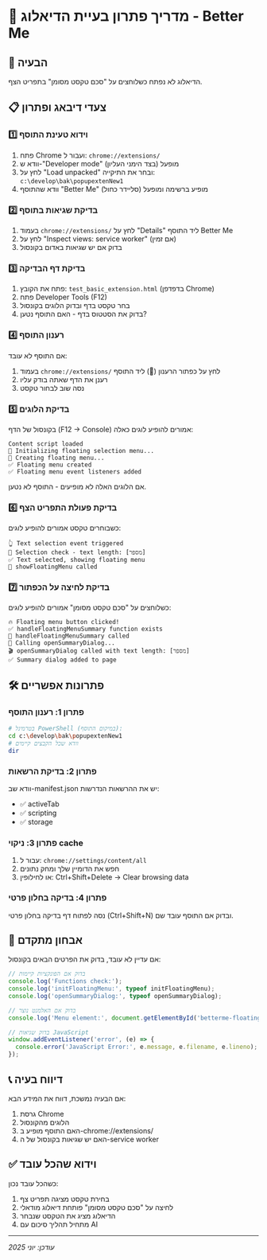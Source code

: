 # 🔧 מדריך פתרון בעיית הדיאלוג - Better Me

## 🎯 הבעיה
הדיאלוג לא נפתח כשלוחצים על "סכם טקסט מסומן" בתפריט הצף.

## 📋 צעדי דיבאג ופתרון

### 1️⃣ וידוא טעינת התוסף
1. פתח Chrome ועבור ל: `chrome://extensions/`
2. וודא ש-"Developer mode" מופעל (בצד הימני העליון)
3. לחץ על "Load unpacked" ובחר את התיקייה: `c:\develop\bak\popupextenNew1`
4. וודא שהתוסף "Better Me" מופיע ברשימה ומופעל (סליידר כחול)

### 2️⃣ בדיקת שגיאות בתוסף
1. בעמוד `chrome://extensions/` לחץ על "Details" ליד התוסף Better Me
2. לחץ על "Inspect views: service worker" (אם זמין)
3. בדוק אם יש שגיאות באדום בקונסול

### 3️⃣ בדיקת דף הבדיקה
1. פתח את הקובץ: `test_basic_extension.html` (בדפדפן Chrome)
2. פתח Developer Tools (F12)
3. בחר טקסט בדף ובדוק הלוגים בקונסול
4. בדוק את הסטטוס בדף - האם התוסף נטען?

### 4️⃣ רענון התוסף
אם התוסף לא עובד:
1. בעמוד `chrome://extensions/` לחץ על כפתור הרענון (🔄) ליד התוסף
2. רענן את הדף שאתה בודק עליו
3. נסה שוב לבחור טקסט

### 5️⃣ בדיקת הלוגים
בקונסול של הדף (F12 -> Console) אמורים להופיע לוגים כאלה:
```
Content script loaded
🎯 Initializing floating selection menu...
🔨 Creating floating menu...
✅ Floating menu created
✅ Floating menu event listeners added
```

אם הלוגים האלה לא מופיעים - התוסף לא נטען.

### 6️⃣ בדיקת פעולת התפריט הצף
כשבוחרים טקסט אמורים להופיע לוגים:
```
👆 Text selection event triggered
📝 Selection check - text length: [מספר]
✅ Text selected, showing floating menu
📍 showFloatingMenu called
```

### 7️⃣ בדיקת לחיצה על הכפתור
כשלוחצים על "סכם טקסט מסומן" אמורים להופיע לוגים:
```
🔥 Floating menu button clicked!
✅ handleFloatingMenuSummary function exists
🚀 handleFloatingMenuSummary called
🔄 Calling openSummaryDialog...
🎬 openSummaryDialog called with text length: [מספר]
✅ Summary dialog added to page
```

## 🛠️ פתרונות אפשריים

### פתרון 1: רענון התוסף
```bash
# בטרמינל PowerShell (במיקום התוסף):
cd c:\develop\bak\popupextenNew1
# וודא שכל הקבצים קיימים
dir
```

### פתרון 2: בדיקת הרשאות
וודא שב-manifest.json יש את ההרשאות הנדרשות:
- ✅ activeTab
- ✅ scripting  
- ✅ storage

### פתרון 3: ניקוי cache
1. עבור ל: `chrome://settings/content/all`
2. חפש את הדומיין שלך ומחק נתונים
3. או לחילופין: Ctrl+Shift+Delete -> Clear browsing data

### פתרון 4: בדיקה בחלון פרטי
נסה לפתוח דף בדיקה בחלון פרטי (Ctrl+Shift+N) ובדוק אם התוסף עובד שם.

## 🐛 אבחון מתקדם

אם עדיין לא עובד, בדוק את הפרטים הבאים בקונסול:

```javascript
// בדוק אם הפונקציות קיימות
console.log('Functions check:');
console.log('initFloatingMenu:', typeof initFloatingMenu);
console.log('openSummaryDialog:', typeof openSummaryDialog);

// בדוק אם האלמנט נוצר
console.log('Menu element:', document.getElementById('betterme-floating-menu'));

// בדוק שגיאות JavaScript
window.addEventListener('error', (e) => {
  console.error('JavaScript Error:', e.message, e.filename, e.lineno);
});
```

## 📞 דיווח בעיה
אם הבעיה נמשכת, דווח את המידע הבא:
1. גרסת Chrome
2. הלוגים מהקונסול
3. האם התוסף מופיע ב-chrome://extensions/
4. האם יש שגיאות בקונסול של ה-service worker

## ✅ וידוא שהכל עובד
כשהכל עובד נכון:
1. בחירת טקסט מציגה תפריט צף
2. לחיצה על "סכם טקסט מסומן" פותחת דיאלוג מודאלי
3. הדיאלוג מציג את הטקסט שנבחר
4. מתחיל תהליך סיכום עם AI

---
*עודכן: יוני 2025*
